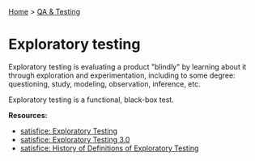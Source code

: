 [Home](../../README.md) > [QA & Testing](./README.md)

# Exploratory testing

Exploratory testing is evaluating a product "blindly" by learning about it through exploration and experimentation, including to some degree: questioning, study, modeling, observation, inference, etc.

Exploratory testing is a functional, black-box test.

**Resources:**
- [satisfice: Exploratory Testing](https://www.satisfice.com/exploratory-testing)
- [satisfice: Exploratory Testing 3.0](https://www.satisfice.com/blog/archives/1509)
- [satisfice: History of Definitions of Exploratory Testing](https://www.satisfice.com/blog/archives/1504)
